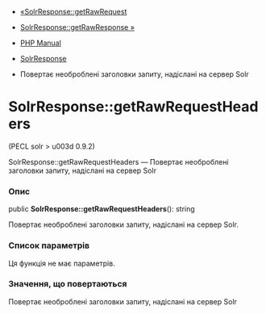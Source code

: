 - [«SolrResponse::getRawRequest](solrresponse.getrawrequest.md)
- [SolrResponse::getRawResponse »](solrresponse.getrawresponse.md)

- [PHP Manual](index.md)
- [SolrResponse](class.solrresponse.md)
- Повертає необроблені заголовки запиту, надіслані на сервер
Solr

# SolrResponse::getRawRequestHeaders

(PECL solr \> u003d 0.9.2)

SolrResponse::getRawRequestHeaders — Повертає необроблені заголовки
запиту, надіслані на сервер Solr

### Опис

public **SolrResponse::getRawRequestHeaders**(): string

Повертає необроблені заголовки запиту, надіслані на сервер
Solr.

### Список параметрів

Ця функція не має параметрів.

### Значення, що повертаються

Повертає необроблені заголовки запиту, надіслані на сервер Solr
